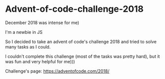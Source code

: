 # Advent-of-code-challenge-2018

December 2018 was intense for me) <br>

I'm a newbie in JS <br> 

So I decided to take an advent of code's challenge 2018 and tried to solve many tasks as I could. <br>

I couldn't complete this challenge (most of the tasks was pretty hard), but it was fun and very helpful for me)))<br>

Challenge's page: https://adventofcode.com/2018/
